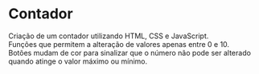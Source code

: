 # Contador
Criação de um contador utilizando HTML, CSS e JavaScript. 
\
Funções que permitem a alteração de valores apenas entre 0 e 10.
\
Botões mudam de cor para sinalizar que o número não pode ser alterado quando atinge o valor máximo ou mínimo.
